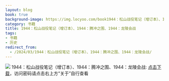 ```yaml
---
layout: blog
book: true
background-image: https://img.locyoo.com/book1944：松山战役笔记（增订本）、1944：腾冲之围、1944：龙陵会战.jpg
category: 书籍
title: 1944：松山战役笔记（增订本）、1944：腾冲之围、1944：龙陵会战
tags:
- 书籍
- 历史
redirect_from:
  - /2024/03/1944：松山战役笔记（增订本）、1944：腾冲之围、1944：龙陵会战/
---
```

![](https://img.locyoo.com/book1944：松山战役笔记（增订本）、1944：腾冲之围、1944：龙陵会战.jpg)
1944：松山战役笔记（增订本）、1944：腾冲之围、1944：龙陵会战: <a name = "ref1" href="https://url18.ctfile.com/f/50983618-1049275309-eb33ea?p=3619">点击下载</a>，访问密码请点击右上方“关于”自行查看